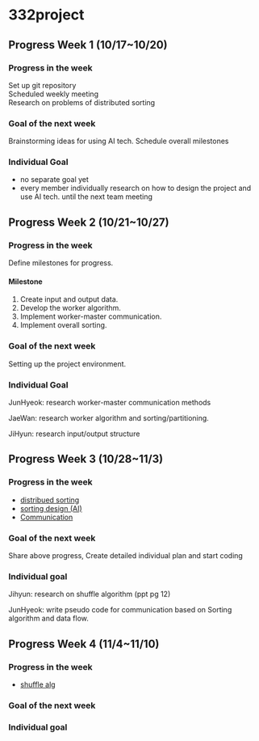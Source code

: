 # 332project

## Progress Week 1 (10/17~10/20) 

### Progress in the week 
Set up git repository \
Scheduled weekly meeting \
Research on problems of distributed sorting 

### Goal of the next week 
Brainstorming ideas for using AI tech. 
Schedule overall milestones 

### Individual Goal 
- no separate goal yet
- every member individually research on how to design the project and use AI tech. until the next team meeting  


## Progress Week 2 (10/21~10/27)

### Progress in the week 
Define milestones for progress.

#### Milestone
1. Create input and output data.
2. Develop the worker algorithm.
3. Implement worker-master communication.
4. Implement overall sorting.
### Goal of the next week 
Setting up the project environment.
### Individual Goal 
JunHyeok: research worker-master communication methods

JaeWan: research worker algorithm and sorting/partitioning.

JiHyun: research input/output structure


## Progress Week 3 (10/28~11/3)

### Progress in the week

+ [distribued sorting](https://github.com/ellie326/332project/blob/e27bbf1035a94368238c90d0aa1eab1374cde9ce/report/week3_algorithm%20for%20sorting.pdf)
+ [sorting design (AI)](https://github.com/ellie326/332project/blob/57a21db711c9bf9cfb359c10a30065d1f86fb7ab/report/sortingDesign.md)
+ [Communication](https://github.com/ellie326/332project/blob/57a21db711c9bf9cfb359c10a30065d1f86fb7ab/report/Communication.md)

### Goal of the next week

Share above progress,
Create detailed individual plan and start coding 


### Individual goal

Jihyun: research on shuffle algorithm (ppt pg 12) 

JunHyeok: write pseudo code for communication based on Sorting algorithm and data flow.

## Progress Week 4 (11/4~11/10)

### Progress in the week
+ [shuffle alg](https://github.com/ellie326/332project/blob/main/report/shuffle%20algorithm.md)

### Goal of the next week

### Individual goal
